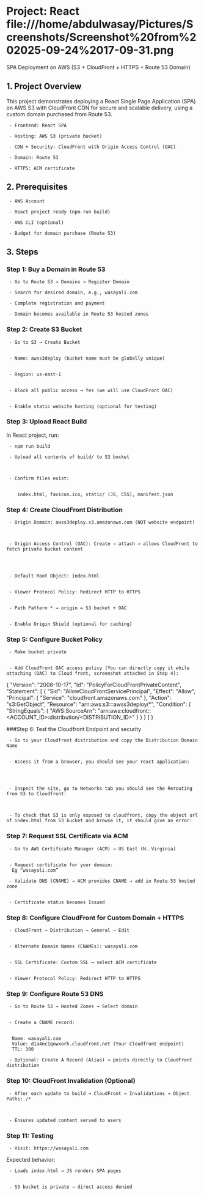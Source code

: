 # Project: React file:///home/abdulwasay/Pictures/Screenshots/Screenshot%20from%202025-09-24%2017-09-31.png
SPA Deployment on AWS (S3 + CloudFront + HTTPS + Route 53 Domain)

## 1. Project Overview
This project demonstrates deploying a React Single Page Application (SPA) on AWS S3 with CloudFront CDN for secure and scalable delivery, using a custom domain purchased from Route 53.

     - Frontend: React SPA

     - Hosting: AWS S3 (private bucket)

     - CDN + Security: CloudFront with Origin Access Control (OAC)

     - Domain: Route 53

     - HTTPS: ACM certificate


## 2. Prerequisites

     - AWS Account

     - React project ready (npm run build)

     - AWS CLI (optional)

     - Budget for domain purchase (Route 53)



## 3. Steps

### Step 1: Buy a Domain in Route 53

     - Go to Route 53 → Domains → Register Domain

     - Search for desired domain, e.g., wasayali.com

     - Complete registration and payment

     - Domain becomes available in Route 53 hosted zones


### Step 2: Create S3 Bucket

     - Go to S3 → Create Bucket


     - Name: awss3deploy (bucket name must be globally unique)


     - Region: us-east-1


     - Block all public access → Yes (we will use CloudFront OAC)


     - Enable static website hosting (optional for testing)









### Step 3: Upload React Build
In React project, run:

     - npm run build

     - Upload all contents of build/ to S3 bucket



     - Confirm files exist:


        index.html, favicon.ico, static/ (JS, CSS), manifest.json







### Step 4: Create CloudFront Distribution

     - Origin Domain: awss3deploy.s3.amazonaws.com (NOT website endpoint)



     - Origin Access Control (OAC): Create → attach → allows CloudFront to fetch private bucket content




     - Default Root Object: index.html


     - Viewer Protocol Policy: Redirect HTTP to HTTPS


     - Path Pattern * → origin = S3 bucket + OAC


     - Enable Origin Shield (optional for caching)















### Step 5: Configure Bucket Policy

     - Make bucket private


     - Add CloudFront OAC access policy (You can directly copy it while attaching (OAC) to Cloud front, screenshot attached in Step 4):



{
  "Version": "2008-10-17",
  "Id": "PolicyForCloudFrontPrivateContent",
  "Statement": [
    {
      "Sid": "AllowCloudFrontServicePrincipal",
      "Effect": "Allow",
      "Principal": {
        "Service": "cloudfront.amazonaws.com"
      },
      "Action": "s3:GetObject",
      "Resource": "arn:aws:s3:::awss3deploy/*",
      "Condition": {
        "StringEquals": {
          "AWS:SourceArn": "arn:aws:cloudfront::<ACCOUNT_ID>:distribution/<DISTRIBUTION_ID>"
        }
      }
    }
  ]
}


###Step 6: Test the Cloudfront Endpoint and security

     - Go to your Cloudfront distribution and copy the Distribution Domain Name

  
     - Access it from a browser, you should see your react application:




     - Inspect the site, go to Networks tab you should see the Rerouting from S3 to Cloudfront:
 


     - To check that S3 is only exposed to cloudfront, copy the object url of index.html from S3 bucket and browse it, it should give an error:



### Step 7: Request SSL Certificate via ACM

     - Go to AWS Certificate Manager (ACM) → US East (N. Virginia)


     - Request certificate for your domain:
      Eg “wasayali.com”

     - Validate DNS (CNAME) → ACM provides CNAME → add in Route 53 hosted zone


     - Certificate status becomes Issued







### Step 8: Configure CloudFront for Custom Domain + HTTPS

     - CloudFront → Distribution → General → Edit


     - Alternate Domain Names (CNAMEs): wasayali.com


     - SSL Certificate: Custom SSL → select ACM certificate


     - Viewer Protocol Policy: Redirect HTTP to HTTPS




### Step 9: Configure Route 53 DNS

     - Go to Route 53 → Hosted Zones → Select domain


     - Create a CNAME record:


      Name: wasayali.com
      Value: d1a4nc1qowxorh.cloudfront.net (Your Cloudfront endpoint)
      TTL: 300

     - Optional: Create A Record (Alias) → points directly to CloudFront distribution

















### Step 10: CloudFront Invalidation (Optional)

     - After each update to build → CloudFront → Invalidations → Object Paths: /*



     - Ensures updated content served to users



### Step 11: Testing
     - Visit: https://wasayali.com

   Expected behavior:


     - Loads index.html → JS renders SPA pages


     - S3 bucket is private → direct access denied






